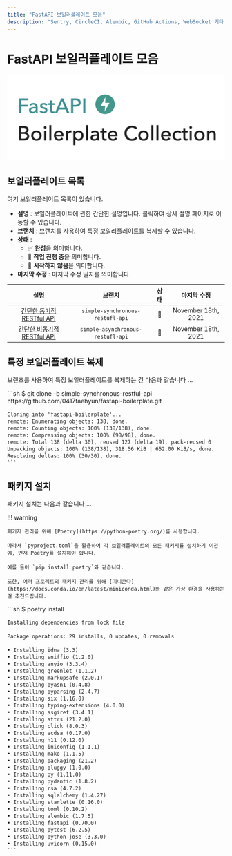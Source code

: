 ```yaml
---
title: "FastAPI 보일러플레이트 모음"
description: "Sentry, CircleCI, Alembic, GitHub Actions, WebSocket 기타 등등을 사용한 FastAPI 보일러플레이트 목록."
---
```


# FastAPI 보일러플레이트 모음

<a href="https://github.com/0417taehyun/fastapi-boilerplate" target="_blank"><img src="/images/background.png" /></a>

## 보일러플레이트 목록

여기 보일러플레이트 목록이 있습니다.

* **설명** : 보일러플레이트에 관한 간단한 설명입니다. 클릭하여 상세 설명 페이지로 이동할 수 있습니다.
* **브랜치** : 브랜치를 사용하여 특정 보일러플레이트를 복제할 수 있습니다.
* **상태** :
    * :white_check_mark: **완성**을 의미합니다.
    * :construction: **작업 진행 중**을 의미합니다.
    * :see_no_evil: **시작하지 않음**을 의미합니다.
* **마지막 수정** : 마지막 수정 일자를 의미합니다.

|설명|브랜치|상태|마지막 수정|
|:--------:|:-----:|:----:|:----------:|
|[간단한 동기적 RESTful API](simple-synchronous-restful-api.md)|`simple-synchronous-restufl-api`|:construction:|November 18th, 2021|
|[간단한 비동기적 RESTful API](simple-asynchronous-restful-api.md)|`simple-asynchronous-restufl-api`|:construction:|November 18th, 2021|

## 특정 보일러플레이트 복제

브랜츠를 사용하여 특정 보일러플레이트를 복제하는 건 다음과 같습니다 ...  

<div class="termy">
    ```sh
    $ git clone -b simple-synchronous-restful-api https://github.com/0417taehyun/fastapi-boilerplate.git

    Cloning into 'fastapi-boilerplate'...
    remote: Enumerating objects: 138, done.
    remote: Counting objects: 100% (138/138), done.
    remote: Compressing objects: 100% (98/98), done.
    remote: Total 138 (delta 30), reused 127 (delta 19), pack-reused 0
    Unpacking objects: 100% (138/138), 318.56 KiB | 652.00 KiB/s, done.
    Resolving deltas: 100% (30/30), done.
    ```
</div>

## 패키지 설치

패키지 설치는 다음과 같습니다 ...  

!!! warning

    패키지 관리를 위해 [Poetry](https://python-poetry.org/)를 사용합니다.  

    따라서 `pyproject.toml`을 활용하여 각 보일러플레이트의 모든 패키지를 설치하기 이전에, 먼저 Poetry를 설치해야 합니다.  

    예를 들어 `pip install poetry`와 같습니다.

    또한, 여러 프로젝트의 패키지 관리를 위해 [미니콘다](https://docs.conda.io/en/latest/miniconda.html)와 같은 가상 환경을 사용하는 걸 추천드립니다.


<div class="termy">
    ```sh
    $ poetry install

    Installing dependencies from lock file

    Package operations: 29 installs, 0 updates, 0 removals

    • Installing idna (3.3)
    • Installing sniffio (1.2.0)
    • Installing anyio (3.3.4)
    • Installing greenlet (1.1.2)
    • Installing markupsafe (2.0.1)
    • Installing pyasn1 (0.4.8)
    • Installing pyparsing (2.4.7)
    • Installing six (1.16.0)
    • Installing typing-extensions (4.0.0)
    • Installing asgiref (3.4.1)
    • Installing attrs (21.2.0)
    • Installing click (8.0.3)
    • Installing ecdsa (0.17.0)
    • Installing h11 (0.12.0)
    • Installing iniconfig (1.1.1)
    • Installing mako (1.1.5)
    • Installing packaging (21.2)
    • Installing pluggy (1.0.0)
    • Installing py (1.11.0)
    • Installing pydantic (1.8.2)
    • Installing rsa (4.7.2)
    • Installing sqlalchemy (1.4.27)
    • Installing starlette (0.16.0)
    • Installing toml (0.10.2)
    • Installing alembic (1.7.5)
    • Installing fastapi (0.70.0)
    • Installing pytest (6.2.5)
    • Installing python-jose (3.3.0)
    • Installing uvicorn (0.15.0)
    ```
</div>